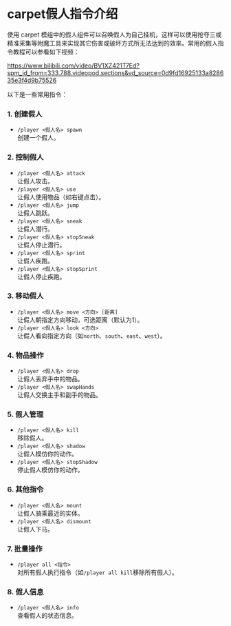 # carpet假人指令介绍

使用 carpet 模组中的假人组件可以召唤假人为自己挂机，这样可以使用抢夺三或精准采集等附魔工具来实现其它伤害或破坏方式所无法达到的效率。常用的假人指令教程可以参看如下视频：

<https://www.bilibili.com/video/BV1XZ421T7Ed?spm_id_from=333.788.videopod.sections&vd_source=0d9fd16925133a828635e3f4d9b75526>

以下是一些常用指令：

### 1. **创建假人**
   - `/player <假人名> spawn`  
     创建一个假人。

### 2. **控制假人**
   - `/player <假人名> attack`  
     让假人攻击。
   - `/player <假人名> use`  
     让假人使用物品（如右键点击）。
   - `/player <假人名> jump`  
     让假人跳跃。
   - `/player <假人名> sneak`  
     让假人潜行。
   - `/player <假人名> stopSneak`  
     让假人停止潜行。
   - `/player <假人名> sprint`  
     让假人疾跑。
   - `/player <假人名> stopSprint`  
     让假人停止疾跑。

### 3. **移动假人**
   - `/player <假人名> move <方向> [距离]`  
     让假人朝指定方向移动，可选距离（默认为1）。
   - `/player <假人名> look <方向>`  
     让假人看向指定方向（如`north`、`south`、`east`、`west`）。

### 4. **物品操作**
   - `/player <假人名> drop`  
     让假人丢弃手中的物品。
   - `/player <假人名> swapHands`  
     让假人交换主手和副手的物品。

### 5. **假人管理**
   - `/player <假人名> kill`  
     移除假人。
   - `/player <假人名> shadow`  
     让假人模仿你的动作。
   - `/player <假人名> stopShadow`  
     停止假人模仿你的动作。

### 6. **其他指令**
   - `/player <假人名> mount`  
     让假人骑乘最近的实体。
   - `/player <假人名> dismount`  
     让假人下马。

### 7. **批量操作**
   - `/player all <指令>`  
     对所有假人执行指令（如`/player all kill`移除所有假人）。

### 8. **假人信息**
   - `/player <假人名> info`  
     查看假人的状态信息。
